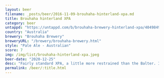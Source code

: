 ```yaml
---
layout: beer
filename: _posts/beer/2016-11-09-brouhaha-hinterland-xpa.md
title: Brouhaha hinterland XPA
category: beer
untappd: "https://untappd.com/b/brouhaha-brewery-hinterland-xpa/4049849"
country: "Australia"
brewery: "Brouhaha Brewery"
breweryURL: "/brewery/brouhaha-brewery.html"
style: "Pale Ale - Australian"
score: 7
img: /img/list/brouhaha-hinterland-xpa.jpeg
beer-date: "2020-12-25"
desc: "Fairly standard XPA, a little more restrained than the Balter. It’s good, but not exciting"
permalink: /beer/:title.html
---
```

